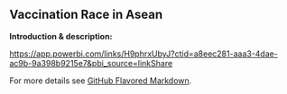 ## Vaccination Race in Asean

**Introduction & description:** 

https://app.powerbi.com/links/H9phrxUbyJ?ctid=a8eec281-aaa3-4dae-ac9b-9a398b9215e7&pbi_source=linkShare



For more details see [GitHub Flavored Markdown](https://guides.github.com/features/mastering-markdown/).
